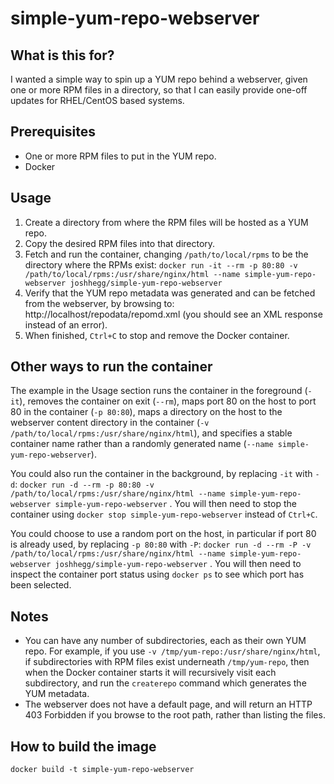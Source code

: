 # simple-yum-repo-webserver

## What is this for?

I wanted a simple way to spin up a YUM repo behind a webserver, given one or more RPM files in a directory, so that I can easily provide one-off updates for RHEL/CentOS based systems.

## Prerequisites

* One or more RPM files to put in the YUM repo.
* Docker

## Usage

1. Create a directory from where the RPM files will be hosted as a YUM repo.
2. Copy the desired RPM files into that directory.
3. Fetch and run the container, changing `/path/to/local/rpms` to be the directory where the RPMs exist:
  `docker run -it --rm -p 80:80 -v /path/to/local/rpms:/usr/share/nginx/html --name simple-yum-repo-webserver joshhegg/simple-yum-repo-webserver`
4. Verify that the YUM repo metadata was generated and can be fetched from the webserver, by browsing to: http://localhost/repodata/repomd.xml (you should see an XML response instead of an error).
5. When finished, `Ctrl+C` to stop and remove the Docker container.

## Other ways to run the container

The example in the Usage section runs the container in the foreground (`-it`), removes the container on exit (`--rm`), maps port 80 on the host to port 80 in the container (`-p 80:80`), maps a directory on the host to the webserver content directory in the container (`-v /path/to/local/rpms:/usr/share/nginx/html`), and specifies a stable container name rather than a randomly generated name (`--name simple-yum-repo-webserver`).

You could also run the container in the background, by replacing `-it` with `-d`: `docker run -d --rm -p 80:80 -v /path/to/local/rpms:/usr/share/nginx/html --name simple-yum-repo-webserver simple-yum-repo-webserver` . You will then need to stop the container using `docker stop simple-yum-repo-webserver` instead of `Ctrl+C`.

You could choose to use a random port on the host, in particular if port 80 is already used, by replacing `-p 80:80` with `-P`: `docker run -d --rm -P -v /path/to/local/rpms:/usr/share/nginx/html --name simple-yum-repo-webserver joshhegg/simple-yum-repo-webserver` . You will then need to inspect the container port status using `docker ps` to see which port has been selected.

## Notes

* You can have any number of subdirectories, each as their own YUM repo. For example, if you use `-v /tmp/yum-repo:/usr/share/nginx/html`, if subdirectories with RPM files exist underneath `/tmp/yum-repo`, then when the Docker container starts it will recursively visit each subdirectory, and run the `createrepo` command which generates the YUM metadata.
* The webserver does not have a default page, and will return an HTTP 403 Forbidden if you browse to the root path, rather than listing the files.

## How to build the image

`docker build -t simple-yum-repo-webserver`
